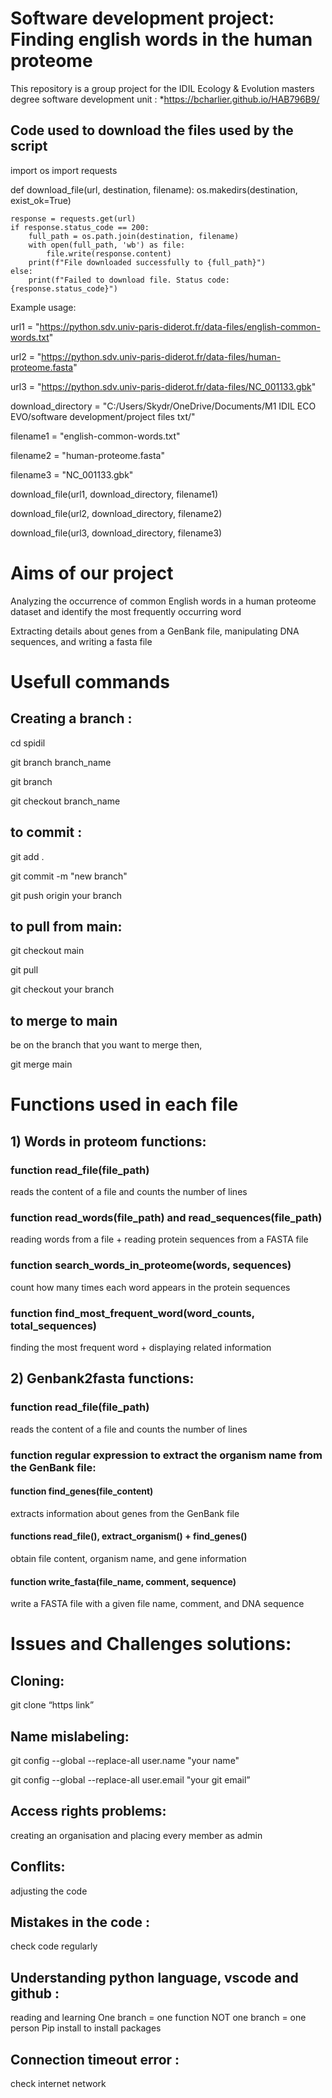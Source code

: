 # Software development project: Finding english words in the human proteome
This repository is a group project for the IDIL Ecology & Evolution masters degree software development unit : *https://bcharlier.github.io/HAB796B9/ 
## Code used to download the files used by the script

import os
import requests

def download_file(url, destination, filename):
    os.makedirs(destination, exist_ok=True)

    response = requests.get(url)
    if response.status_code == 200:
        full_path = os.path.join(destination, filename)
        with open(full_path, 'wb') as file:
            file.write(response.content)
        print(f"File downloaded successfully to {full_path}")
    else:
        print(f"Failed to download file. Status code: {response.status_code}")

Example usage:

url1 = "https://python.sdv.univ-paris-diderot.fr/data-files/english-common-words.txt"

url2 = "https://python.sdv.univ-paris-diderot.fr/data-files/human-proteome.fasta"

url3 = "https://python.sdv.univ-paris-diderot.fr/data-files/NC_001133.gbk"

download_directory = "C:/Users/Skydr/OneDrive/Documents/M1 IDIL ECO EVO/software development/project files txt/"

filename1 = "english-common-words.txt"

filename2 = "human-proteome.fasta"

filename3 = "NC_001133.gbk"

download_file(url1, download_directory, filename1)

download_file(url2, download_directory, filename2)

download_file(url3, download_directory, filename3)

# Aims of our project 

Analyzing the occurrence of common English words in a human proteome dataset and identify the most frequently occurring word

Extracting details about genes from a GenBank file, manipulating DNA sequences, and writing a fasta file

# Usefull commands
## Creating a branch :
cd spidil

git branch branch_name 

git branch 

git checkout branch_name

## to commit : 
git add . 

git commit -m "new branch" 

git push origin your branch

## to pull from main: 
git checkout main

git pull

git checkout your branch

## to merge to main
be on the branch that you want to merge then,

git merge main

# Functions used in each file

## 1) Words in proteom functions:

### function read_file(file_path) 
reads the content of a file and counts the number of lines
### function read_words(file_path) and read_sequences(file_path) 
reading words from a file + reading protein sequences from a FASTA file
### function search_words_in_proteome(words, sequences) 
count how many times each word appears in the protein sequences
### function find_most_frequent_word(word_counts, total_sequences) 
finding the most frequent word + displaying related information
## 2) Genbank2fasta functions:

### function read_file(file_path) 
reads the content of a file and counts the number of lines
### function regular expression to extract the organism name from the GenBank file: 
#### function find_genes(file_content) 
extracts information about genes from the GenBank file
#### functions read_file(), extract_organism() + find_genes() 
obtain file content, organism name, and gene information
#### function write_fasta(file_name, comment, sequence) 
write a FASTA file with a given file name, comment, and DNA sequence

# Issues and Challenges solutions:

## Cloning:
git clone “https link”

## Name mislabeling:
git config --global --replace-all user.name "your name"

git config --global --replace-all user.email "your git email” 

## Access rights problems:
creating an organisation and placing every member as admin 

## Conflits: 
adjusting the code

## Mistakes in the code :
check code regularly

## Understanding python language, vscode and github :
reading and learning
One branch = one function NOT one branch = one person
Pip install to install packages

## Connection timeout error :
check internet network
 
